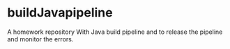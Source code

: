 # buildJavapipeline
A homework repository With Java build pipeline and to release the pipeline and monitor the errors.
